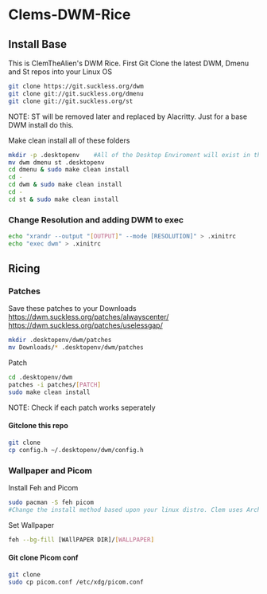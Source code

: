 # Clems-DWM-Rice
## Install Base 
This is ClemTheAlien's DWM Rice.
First Git Clone the latest DWM, Dmenu and St repos into your Linux OS
```sh 
git clone https://git.suckless.org/dwm
git clone git://git.suckless.org/dmenu
git clone git://git.suckless.org/st
```

NOTE: ST will be removed later and replaced by Alacritty. Just for a base DWM install do this.

Make clean install all of these folders
```sh
mkdir -p .desktopenv    #All of the Desktop Enviroment will exist in this dotfile 
mv dwm dmenu st .desktopenv
cd dmenu & sudo make clean install
cd -
cd dwm & sudo make clean install
cd -
cd st & sudo make clean install
```


### Change Resolution and adding DWM to exec 
```sh
echo "xrandr --output "[OUTPUT]" --mode [RESOLUTION]" > .xinitrc
echo "exec dwm" > .xinitrc
```

## Ricing
### Patches
Save these patches to your Downloads
https://dwm.suckless.org/patches/alwayscenter/
https://dwm.suckless.org/patches/uselessgap/

```sh
mkdir .desktopenv/dwm/patches
mv Downloads/* .desktopenv/dwm/patches
```

Patch

```sh
cd .desktopenv/dwm
patches -i patches/[PATCH]
sudo make clean install
```

NOTE: Check if each patch works seperately 

#### Gitclone this repo
```sh
git clone
cp config.h ~/.desktopenv/dwm/config.h
```

### Wallpaper and Picom 
Install Feh and Picom
```sh
sudo pacman -S feh picom 
#Change the install method based upon your linux distro. Clem uses Arch currently.
```
Set Wallpaper 
```sh
feh --bg-fill [WAllPAPER DIR]/[WALLPAPER]
```

#### Git clone Picom conf
```sh
git clone
sudo cp picom.conf /etc/xdg/picom.conf
```


